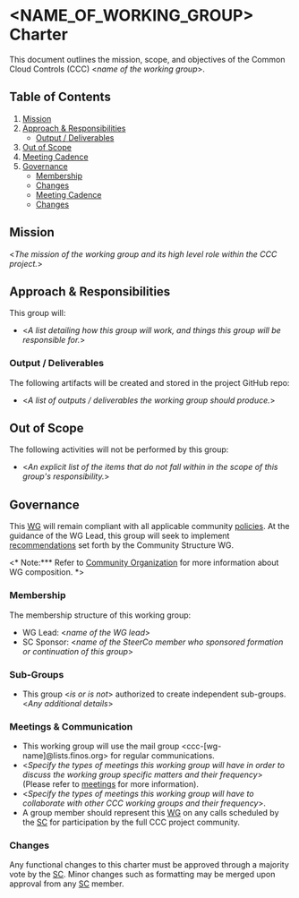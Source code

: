 # <NAME_OF_WORKING_GROUP> Charter

This document outlines the mission, scope, and objectives of the Common Cloud Controls (CCC) <*name of the working group*>.

## Table of Contents

1. [Mission](#mission)
2. [Approach & Responsibilities](#approach--responsibilities)
   - [Output / Deliverables](#output--deliverables)
3. [Out of Scope](#out-of-scope)
4. [Meeting Cadence](#meeting-cadence)
5. [Governance](#governance)
   - [Membership](#membership)
   - [Changes](#changes)
   - [Meeting Cadence](#meeting-cadence)
   - [Changes](#changes)

## Mission

<*The mission of the working group and its high level role within the CCC project.*>

## Approach & Responsibilities

This group will:

- <*A list detailing how this group will work, and things this group will be responsible for.*>

### Output / Deliverables

The following artifacts will be created and stored in the project GitHub repo: 

- <*A list of outputs / deliverables the working group should produce.*>

## Out of Scope

The following activities will not be performed by this group:

- <*An explicit list of the items that do not fall within in the scope of this group's responsibility.*>

## Governance

This [WG] will remain compliant with all applicable community [policies]. At the guidance of the WG Lead, this group will seek to implement [recommendations] set forth by the Community Structure WG.

<* Note:*** Refer to [Community Organization](../recommendations/community-organisation.md#roles-definition-for-a-working-group) for more information about WG composition. *>

### Membership

The membership structure of this working group:

- WG Lead: <*name of the WG lead*>
- SC Sponsor: <*name of the SteerCo member who sponsored formation or continuation of this group*>

### Sub-Groups

- This group <*is or is not*> authorized to create independent sub-groups. <*Any additional details*>

### Meetings & Communication

- This working group will use the mail group <ccc-[wg-name]@lists.finos.org> for regular communications.
- <*Specify the types of meetings this working group will have in order to discuss the working group specific matters and their frequency*> (Please refer to [meetings](../recommendations/communication.md#meetings) for more information).
- <*Specify the types of meetings this working group will have to collaborate with other CCC working groups and their frequency*>.
- A group member should represent this [WG] on any calls scheduled by the [SC] for participation by the full CCC project community.

### Changes

Any functional changes to this charter must be approved through a majority vote by the [SC]. Minor changes such as formatting may be merged upon approval from any [SC] member.

[WG]: <../../community-groups.md#working-groups>
[SC]: <../../community-groups.md#steering-committee>
[policies]: <../../community-policies/README.md>
[recommendations]: <../../community-recommendations/README.md>